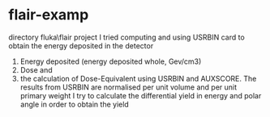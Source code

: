 # flair-examp
directory fluka\flair project
I tried computing and using USRBIN card to obtain the energy deposited in the detector
1) Energy deposited (energy deposited whole, Gev/cm3)
2) Dose and 
3) the calculation of Dose-Equivalent using USRBIN and AUXSCORE. 
The results from USRBIN are normalised per unit volume and per unit primary weight
I try to calculate the differential yield in energy and polar angle in order to obtain the yield 
